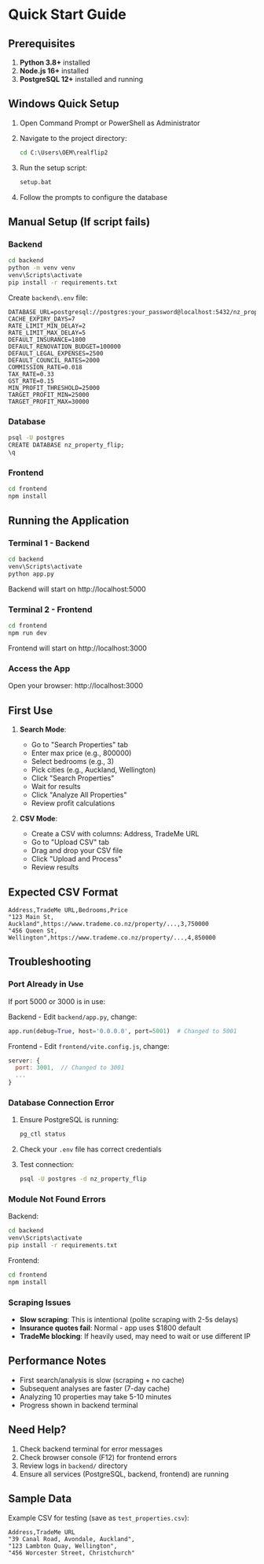 # Quick Start Guide

## Prerequisites

1. **Python 3.8+** installed
2. **Node.js 16+** installed
3. **PostgreSQL 12+** installed and running

## Windows Quick Setup

1. Open Command Prompt or PowerShell as Administrator
2. Navigate to the project directory:
   ```cmd
   cd C:\Users\OEM\realflip2
   ```

3. Run the setup script:
   ```cmd
   setup.bat
   ```

4. Follow the prompts to configure the database

## Manual Setup (If script fails)

### Backend

```cmd
cd backend
python -m venv venv
venv\Scripts\activate
pip install -r requirements.txt
```

Create `backend\.env` file:
```env
DATABASE_URL=postgresql://postgres:your_password@localhost:5432/nz_property_flip
CACHE_EXPIRY_DAYS=7
RATE_LIMIT_MIN_DELAY=2
RATE_LIMIT_MAX_DELAY=5
DEFAULT_INSURANCE=1800
DEFAULT_RENOVATION_BUDGET=100000
DEFAULT_LEGAL_EXPENSES=2500
DEFAULT_COUNCIL_RATES=2000
COMMISSION_RATE=0.018
TAX_RATE=0.33
GST_RATE=0.15
MIN_PROFIT_THRESHOLD=25000
TARGET_PROFIT_MIN=25000
TARGET_PROFIT_MAX=30000
```

### Database

```cmd
psql -U postgres
CREATE DATABASE nz_property_flip;
\q
```

### Frontend

```cmd
cd frontend
npm install
```

## Running the Application

### Terminal 1 - Backend

```cmd
cd backend
venv\Scripts\activate
python app.py
```

Backend will start on http://localhost:5000

### Terminal 2 - Frontend

```cmd
cd frontend
npm run dev
```

Frontend will start on http://localhost:3000

### Access the App

Open your browser: http://localhost:3000

## First Use

1. **Search Mode**:
   - Go to "Search Properties" tab
   - Enter max price (e.g., 800000)
   - Select bedrooms (e.g., 3)
   - Pick cities (e.g., Auckland, Wellington)
   - Click "Search Properties"
   - Wait for results
   - Click "Analyze All Properties"
   - Review profit calculations

2. **CSV Mode**:
   - Create a CSV with columns: Address, TradeMe URL
   - Go to "Upload CSV" tab
   - Drag and drop your CSV file
   - Click "Upload and Process"
   - Review results

## Expected CSV Format

```csv
Address,TradeMe URL,Bedrooms,Price
"123 Main St, Auckland",https://www.trademe.co.nz/property/...,3,750000
"456 Queen St, Wellington",https://www.trademe.co.nz/property/...,4,850000
```

## Troubleshooting

### Port Already in Use

If port 5000 or 3000 is in use:

Backend - Edit `backend/app.py`, change:
```python
app.run(debug=True, host='0.0.0.0', port=5001)  # Changed to 5001
```

Frontend - Edit `frontend/vite.config.js`, change:
```javascript
server: {
  port: 3001,  // Changed to 3001
  ...
}
```

### Database Connection Error

1. Ensure PostgreSQL is running:
   ```cmd
   pg_ctl status
   ```

2. Check your `.env` file has correct credentials

3. Test connection:
   ```cmd
   psql -U postgres -d nz_property_flip
   ```

### Module Not Found Errors

Backend:
```cmd
cd backend
venv\Scripts\activate
pip install -r requirements.txt
```

Frontend:
```cmd
cd frontend
npm install
```

### Scraping Issues

- **Slow scraping**: This is intentional (polite scraping with 2-5s delays)
- **Insurance quotes fail**: Normal - app uses $1800 default
- **TradeMe blocking**: If heavily used, may need to wait or use different IP

## Performance Notes

- First search/analysis is slow (scraping + no cache)
- Subsequent analyses are faster (7-day cache)
- Analyzing 10 properties may take 5-10 minutes
- Progress shown in backend terminal

## Need Help?

1. Check backend terminal for error messages
2. Check browser console (F12) for frontend errors
3. Review logs in `backend/` directory
4. Ensure all services (PostgreSQL, backend, frontend) are running

## Sample Data

Example CSV for testing (save as `test_properties.csv`):

```csv
Address,TradeMe URL
"39 Canal Road, Avondale, Auckland",
"123 Lambton Quay, Wellington",
"456 Worcester Street, Christchurch"
```


